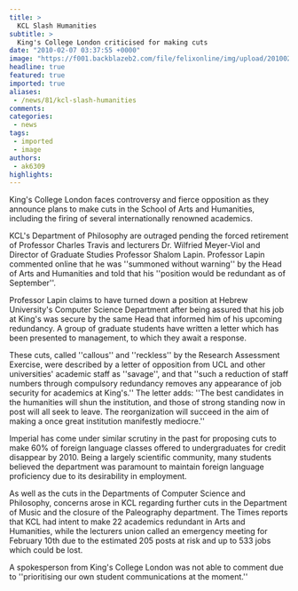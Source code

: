 ```yaml
---
title: >
  KCL Slash Humanities
subtitle: >
  King's College London criticised for making cuts
date: "2010-02-07 03:37:55 +0000"
image: "https://f001.backblazeb2.com/file/felixonline/img/upload/201002070334-ak6309-KingsCol.jpg"
headline: true
featured: true
imported: true
aliases:
 - /news/81/kcl-slash-humanities
comments:
categories:
 - news
tags:
 - imported
 - image
authors:
 - ak6309
highlights:
---
```


King's College London faces controversy and fierce opposition as they announce plans to make cuts in the School of Arts and Humanities, including the firing of several internationally renowned academics.

 KCL's Department of Philosophy are outraged pending the forced retirement of Professor Charles Travis and lecturers Dr. Wilfried Meyer-Viol and Director of Graduate Studies Professor Shalom Lapin. Professor Lapin commented online that he was ''summoned without warning'' by the Head of Arts and Humanities and told that his ''position would be redundant as of September''.

 Professor Lapin claims to have turned down a position at Hebrew University's Computer Science Department after being assured that his job at King's was secure by the same Head that informed him of his upcoming redundancy. A group of graduate students have written a letter which has been presented to management, to which they await a response.

 These cuts, called ''callous'' and ''reckless'' by the Research Assessment Exercise, were described by a letter of opposition from UCL and other universities' academic staff as ''savage'', and that ''such a reduction of staff numbers through compulsory redundancy removes any appearance of job security for academics at King's.'' The letter adds: ''The best candidates in the humanities will shun the institution, and those of strong standing now in post will all seek to leave. The reorganization will succeed in the aim of making a once great institution manifestly mediocre.''

 Imperial has come under similar scrutiny in the past for proposing cuts to make 60% of foreign language classes offered to undergraduates for credit disappear by 2010. Being a largely scientific community, many students believed the department was paramount to maintain foreign language proficiency due to its desirability in employment.

 As well as the cuts in the Departments of Computer Science and Philosophy, concerns arose in KCL regarding further cuts in the Department of Music and the closure of the Paleography department. The Times reports that KCL had intent to make 22 academics redundant in Arts and Humanities, while the lecturers union called an emergency meeting for February 10th due to the estimated 205 posts at risk and up to 533 jobs which could be lost.

 A spokesperson from King's College London was not able to comment due to ''prioritising our own student communications at the moment.''

